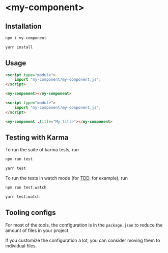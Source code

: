 # \<my-component>

## Installation

```bash
npm i my-component
```

```bash
yarn install
```

## Usage

```html
<script type="module">
	import "my-component/my-component.js";
</script>

<my-component></my-component>
```

```html
<script type="module">
	import "my-component/my-component.js";
</script>

<my-component .title="My title"></my-component>
```

## Testing with Karma

To run the suite of karma tests, run

```bash
npm run test
```

```bash
yarn test
```

To run the tests in watch mode (for <abbr title="test driven development">TDD</abbr>, for example), run

```bash
npm run test:watch
```

```bash
yarn test:watch
```

## Tooling configs

For most of the tools, the configuration is in the `package.json` to reduce the amount of files in your project.

If you customize the configuration a lot, you can consider moving them to individual files.
